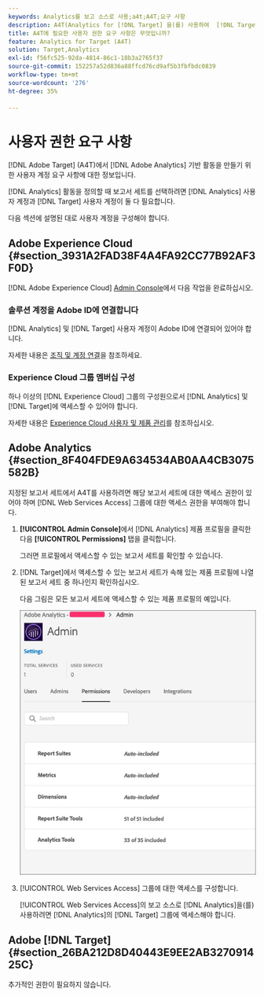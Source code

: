 ```yaml
---
keywords: Analytics를 보고 소스로 사용;a4t;A4T;요구 사항
description: A4T(Analytics for [!DNL Target] 을(를) 사용하여  [!DNL Target] Adobe에서 Adobe Analytics 기반 활동을 만드는 데 필요한 사용자 계정 요구 사항을 구성하는 방법에 대해 알아봅니다.
title: A4T에 필요한 사용자 권한 요구 사항은 무엇입니까?
feature: Analytics for Target (A4T)
solution: Target,Analytics
exl-id: f56fc525-92da-4814-86c1-18b3a2765f37
source-git-commit: 152257a52d836a88ffcd76cd9af5b3fbfbdc0839
workflow-type: tm+mt
source-wordcount: '276'
ht-degree: 35%

---
```


# 사용자 권한 요구 사항

[!DNL Adobe Target] (A4T)에서 [!DNL Adobe Analytics] 기반 활동을 만들기 위한 사용자 계정 요구 사항에 대한 정보입니다.

[!DNL Analytics] 활동을 정의할 때 보고서 세트를 선택하려면 [!DNL Analytics] 사용자 계정과 [!DNL Target] 사용자 계정이 둘 다 필요합니다.

다음 섹션에 설명된 대로 사용자 계정을 구성해야 합니다.

## Adobe Experience Cloud {#section_3931A2FAD38F4A4FA92CC77B92AF3F0D}

[!DNL Adobe Experience Cloud] [Admin Console](https://adminconsole.adobe.com)에서 다음 작업을 완료하십시오.

### 솔루션 계정을 Adobe ID에 연결합니다

[!DNL Analytics] 및 [!DNL Target] 사용자 계정이 Adobe ID에 연결되어 있어야 합니다.

자세한 내용은 [조직 및 계정 연결](https://experienceleague.adobe.com/docs/core-services/interface/administration/organizations.html?lang=en)을 참조하세요.

### Experience Cloud 그룹 멤버십 구성

하나 이상의 [!DNL Experience Cloud] 그룹의 구성원으로서 [!DNL Analytics] 및 [!DNL Target]에 액세스할 수 있어야 합니다.

자세한 내용은 [Experience Cloud 사용자 및 제품 관리](https://experienceleague.adobe.com/docs/core-services/interface/manage-users-and-products/admin-getting-started.html)를 참조하십시오.

## Adobe Analytics {#section_8F404FDE9A634534AB0AA4CB3075582B}

지정된 보고서 세트에서 A4T를 사용하려면 해당 보고서 세트에 대한 액세스 권한이 있어야 하며 [!DNL Web Services Access] 그룹에 대한 액세스 권한을 부여해야 합니다.

1. **[!UICONTROL Admin Console]**&#x200B;에서 [!DNL Analytics] 제품 프로필을 클릭한 다음 **[!UICONTROL Permissions]** 탭을 클릭합니다.

   그러면 프로필에서 액세스할 수 있는 보고서 세트를 확인할 수 있습니다.

1. [!DNL Target]에서 액세스할 수 있는 보고서 세트가 속해 있는 제품 프로필에 나열된 보고서 세트 중 하나인지 확인하십시오.

   다음 그림은 모든 보고서 세트에 액세스할 수 있는 제품 프로필의 예입니다.

   ![Admin Console 권한 탭](/help/main/c-integrating-target-with-mac/a4t/assets/permissions-tab.png)

1. [!UICONTROL Web Services Access] 그룹에 대한 액세스를 구성합니다.

   [!UICONTROL Web Services Access]의 보고 소스로 [!DNL Analytics]을(를) 사용하려면 [!DNL Analytics]의 [!DNL Target] 그룹에 액세스해야 합니다.


## Adobe [!DNL Target] {#section_26BA212D8D40443E9EE2AB327091425C}

추가적인 권한이 필요하지 않습니다.
